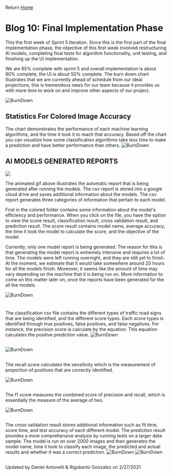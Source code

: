 Return [Home](index.md)

# Blog 10: Final Implementation Phase

This the first week of Sprint 5 Iteration. Since this is the first part of the final implementation phase, the objective 
of this first week involved restructuring AI models, completing final tests for algorithm functionality, unit testing, 
and finishing up the UI implementation. 

We are 65% complete with sprint 5 and overall implementation is about 90% complete, the UI is about 50% complete. The 
burn down chart illustrates that we are currently ahead of schedule from our ideal projections, this is tremendous news 
for our team because it provides us with more time to work on and improve other aspects of our project. 



![BurnDown](./images/blog10/burndown.png)


## Statistics For Colored Image Accuracy
The chart demonstrates the performance of each machine learning algorithms, and the time it took it to reach that accuracy.
Based off the chart you can visualize how some classification algorithms take less time to make a prediction and have better 
performance than others.
![BurnDown](./images/blog10/model.png)




## AI MODELS GENERATED REPORTS

![](./images/blog10/Animated_GIF.gif)

The animated gif above illustrates the automatic report that is being generated after running the models. The csv report 
is stored into a google cloud drive and saves additional information about the models. The csv report generates three 
categories of information that pertain to each model. 

First in the colored folder contains some information about the model's efficiency and performance. When you click 
on the file, you have the option to view the score result, classification result, cross validation result, and prediction 
result. The score result contains model name, average accuracy, the time it took the model to calculate the score, and 
the objective of the model. 

Currently, only one model report is being generated. The reason for this is that generating the model report is 
extremely intensive and requires a lot of time. The models were left running overnight, and they are still yet to finish. 
At the moment, we estimate that it would take somewhere around 20 hours for all the models finish. Moreover, it seems like 
the amount of time may vary depending on the machine that it is being run on. More information to come on this matter 
later on, once the reports have been generated for the all the models. 


![BurnDown](./images/blog10/colored_score.png)

#
The classification csv file contains the different types of traffic road signs that are 
being identified, and the different score types. Each score types is identified through true positives, false positives, 
and false negatives. For instance, the precision score is calculate by the equation. This equation calculates the 
positive prediction value. 
![BurnDown](./images/blog10/color_classifier.png)

## 
![BurnDown](./images/blog10/precision.png)


## 
The recall score calculates the sensitivity which is the measurement of proportion of positives that are correctly 
identified.

![BurnDown](./images/blog10/recall.png)
## 

## 
The f1 score measures the combined score of precision and recall, which is essentially the measure of the average of 
two. 

![BurnDown](./images/blog10/f1.png)
##

The cross validation result stores additional information such as fit time, score time, and test accuracy of each different
model. The prediction result provides a more comprehensive analysis by running tests on a larger data sample. The model is 
run on over 2000 images and then generates the model name, time it took to classify each image, the predicted and actual 
results and whether it was a correct prediction.
![BurnDown](./images/blog10/color_cross.png)
![BurnDown](./images/blog10/color_predict.png)


##
Updated by Daniel Antonelli & Rigoberto Gonzalez on 2/27/2021
